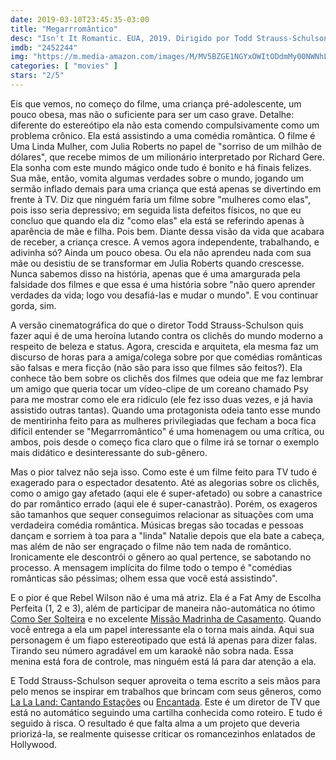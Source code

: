 ```yaml
---
date: 2019-03-10T23:45:35-03:00
title: "Megarrromântico"
desc: "Isn't It Romantic. EUA, 2019. Dirigido por Todd Strauss-Schulson. Escrito por Erin Cardillo, Dana Fox, Katie Silberman. Com Rebel Wilson, Liam Hemsworth, Adam Devine. Assisti na Netflix e quase me arrependi. Não, me arrependi."
imdb: "2452244"
img: "https://m.media-amazon.com/images/M/MV5BZGE1NGYxOWItODdmMy00NWNhLTgxZmMtYmVjYmViMGI0NTdmXkEyXkFqcGdeQXVyNzE2MTQyMzM@._V1_SY150_CR0,0,101,150_.jpg"
categories: [ "movies" ]
stars: "2/5"
---
```

Eis que vemos, no começo do filme, uma criança pré-adolescente, um pouco obesa, mas não o suficiente para ser um caso grave. Detalhe: diferente do estereótipo ela não esta comendo compulsivamente como um problema crônico. Ela está assistindo a uma comédia romântica. O filme é Uma Linda Mulher, com Julia Roberts no papel de "sorriso de um milhão de dólares", que recebe mimos de um milionário interpretado por Richard Gere. Ela sonha com este mundo mágico onde tudo é bonito e há finais felizes. Sua mãe, então, vomita algumas verdades sobre o mundo, jogando um sermão inflado demais para uma criança que está apenas se divertindo em frente à TV. Diz que ninguém faria um filme sobre "mulheres como elas", pois isso seria depressivo; em seguida lista defeitos físicos, no que eu concluo que quando ela diz "como elas" ela está se referindo apenas à aparência de mãe e filha. Pois bem. Diante dessa visão da vida que acabara de receber, a criança cresce. A vemos agora independente, trabalhando, e adivinha só? Ainda um pouco obesa. Ou ela não aprendeu nada com sua mãe ou desistiu de se transformar em Julia Roberts quando crescesse. Nunca sabemos disso na história, apenas que é uma amargurada pela falsidade dos filmes e que essa é uma história sobre "não quero aprender verdades da vida; logo vou desafiá-las e mudar o mundo". E vou continuar gorda, sim.

A versão cinematográfica do que o diretor Todd Strauss-Schulson quis fazer aqui é de uma heroína lutando contra os clichês do mundo moderno a respeito de beleza e status. Agora, crescida e arquiteta, ela mesma faz um discurso de horas para a amiga/colega sobre por que comédias românticas são falsas e mera ficção (não são para isso que filmes são feitos?). Ela conhece tão bem sobre os clichês dos filmes que odeia que me faz lembrar um amigo que queria tocar um vídeo-clipe de um coreano chamado Psy para me mostrar como ele era ridículo (ele fez isso duas vezes, e já havia assistido outras tantas). Quando uma protagonista odeia tanto esse mundo de mentirinha feito para as mulheres privilegiadas que fecham a boca fica difícil entender se "Megarrromântico" é uma homenagem ou uma crítica, ou ambos, pois desde o começo fica claro que o filme irá se tornar o exemplo mais didático e desinteressante do sub-gênero.

Mas o pior talvez não seja isso. Como este é um filme feito para TV tudo é exagerado para o espectador desatento. Até as alegorias sobre os clichês, como o amigo gay afetado (aqui ele é super-afetado) ou sobre a canastrice do par romântico errado (aqui ele é super-canastrão). Porém, os exageros são tamanhos que sequer conseguimos relacionar as situações com uma verdadeira comédia romântica. Músicas bregas são tocadas e pessoas dançam e sorriem à toa para a "linda" Natalie depois que ela bate a cabeça, mas além de não ser engraçado o filme não tem nada de romântico. Ironicamente ele descontrói o gênero ao qual pertence, se sabotando no processo. A mensagem implícita do filme todo o tempo é "comédias românticas são péssimas; olhem essa que você está assistindo".

E o pior é que Rebel Wilson não é uma má atriz. Ela é a Fat Amy de Escolha Perfeita (1, 2 e 3), além de participar de maneira não-automática no ótimo [Como Ser Solteira](/como-ser-solteira) e no excelente [Missão Madrinha de Casamento](/missao-madrinha-de-casamento). Quando você entrega a ela um papel interessante ela o torna mais ainda. Aqui sua personagem é um fiapo estereotipado que está lá apenas para dizer falas. Tirando seu número agradável em um karaokê não sobra nada. Essa menina está fora de controle, mas ninguém está lá para dar atenção a ela.

E Todd Strauss-Schulson sequer aproveita o tema escrito a seis mãos para pelo menos se inspirar em trabalhos que brincam com seus gêneros, como [La La Land: Cantando Estações](/la-la-land-cantando-estacoes) ou [Encantada](/encantada). Este é um diretor de TV que está no automático seguindo uma cartilha conhecida como roteiro. E tudo é seguido à risca. O resultado é que falta alma a um projeto que deveria priorizá-la, se realmente quisesse criticar os romancezinhos enlatados de Hollywood.
